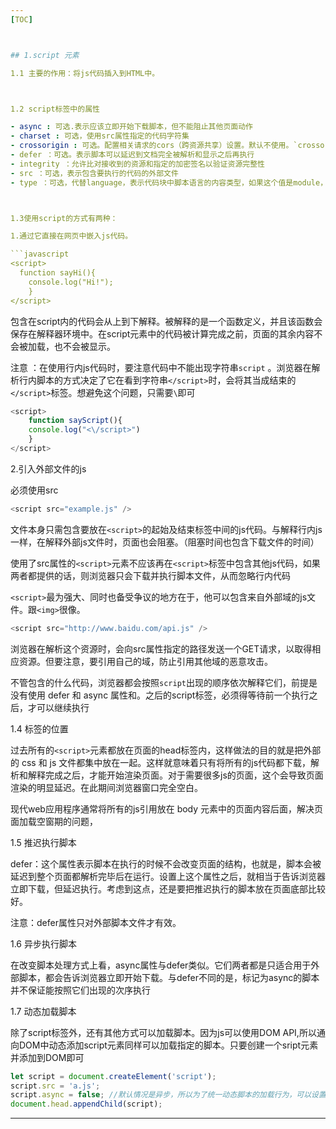 ```yaml
---
[TOC]



## 1.script 元素

1.1 主要的作用：将js代码插入到HTML中。



1.2 script标签中的属性

- async : 可选.表示应该立即开始下载脚本，但不能阻止其他页面动作
- charset : 可选，使用src属性指定的代码字符集
- crossorigin : 可选。配置相关请求的cors（跨资源共享）设置。默认不使用。`crossorigin="anonymous"`配置文件请求不必设置凭据标志，`crossorigin="use-credentials"`设置凭据标志，意味着出战请求会包含凭据
- defer ：可选。表示脚本可以延迟到文档完全被解析和显示之后再执行
- integrity ：允许比对接收到的资源和指定的加密签名以验证资源完整性
- src ：可选，表示包含要执行的代码的外部文件
- type ：可选，代替language，表示代码块中脚本语言的内容类型，如果这个值是module，则代码块会被当成es6模块，而且只有这个时候代码中才能出现import和export关键字



1.3使用script的方式有两种：

1.通过它直接在网页中嵌入js代码。

```javascript
<script>
  function sayHi(){
  	console.log("Hi!");
	}
</script>
```

包含在script内的代码会从上到下解释。被解释的是一个函数定义，并且该函数会保存在解释器环境中。在script元素中的代码被计算完成之前，页面的其余内容不会被加载，也不会被显示。

注意 ：在使用行内js代码时，要注意代码中不能出现字符串`script` 。浏览器在解析行内脚本的方式决定了它在看到字符串`</script>`时，会将其当成结束的`</script>`标签。想避免这个问题，只需要`\`即可

```javascript
<script>
	function sayScript(){
  	console.log("<\/script>")
	}
</script>
```

2.引入外部文件的js

必须使用src

```javascript
<script src="example.js" />
```

文件本身只需包含要放在`<script>`的起始及结束标签中间的js代码。与解释行内js一样，在解释外部js文件时，页面也会阻塞。（阻塞时间也包含下载文件的时间）

使用了src属性的`<script>`元素不应该再在`<script>`标签中包含其他js代码，如果两者都提供的话，则浏览器只会下载并执行脚本文件，从而忽略行内代码

`<script>`最为强大、同时也备受争议的地方在于，他可以包含来自外部域的js文件。跟`<img>`很像。

```javascript
<script src="http://www.baidu.com/api.js" />
```

浏览器在解析这个资源时，会向src属性指定的路径发送一个GET请求，以取得相应资源。但要注意，要引用自己的域，防止引用其他域的恶意攻击。

不管包含的什么代码，浏览器都会按照`script`出现的顺序依次解释它们，前提是没有使用 defer 和 async 属性和。之后的script标签，必须得等待前一个执行之后，才可以继续执行



1.4 标签的位置

过去所有的`<script>`元素都放在页面的head标签内，这样做法的目的就是把外部的 css 和 js 文件都集中放在一起。这样就意味着只有将所有的js代码都下载，解析和解释完成之后，才能开始渲染页面。对于需要很多js的页面，这个会导致页面渲染的明显延迟。在此期间浏览器窗口完全空白。

现代web应用程序通常将所有的js引用放在 body 元素中的页面内容后面，解决页面加载空窗期的问题，



1.5 推迟执行脚本

defer：这个属性表示脚本在执行的时候不会改变页面的结构，也就是，脚本会被延迟到整个页面都解析完毕后在运行。设置上这个属性之后，就相当于告诉浏览器立即下载，但延迟执行。考虑到这点，还是要把推迟执行的脚本放在页面底部比较好。

注意：defer属性只对外部脚本文件才有效。



1.6 异步执行脚本

在改变脚本处理方式上看，async属性与defer类似。它们两者都是只适合用于外部脚本，都会告诉浏览器立即开始下载。与defer不同的是，标记为async的脚本并不保证能按照它们出现的次序执行



1.7 动态加载脚本

除了script标签外，还有其他方式可以加载脚本。因为js可以使用DOM API,所以通向DOM中动态添加script元素同样可以加载指定的脚本。只要创建一个sript元素并添加到DOM即可

```javascript
let script = document.createElement('script');
script.src = 'a.js';
script.async = false; //默认情况是异步，所以为了统一动态脚本的加载行为，可以设置成同步
document.head.appendChild(script);
```







---
```


